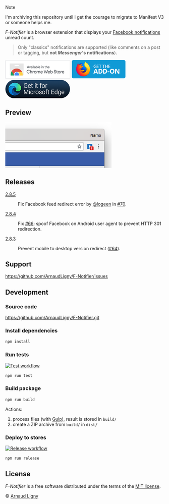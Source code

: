 > [!NOTE]
> I'm archiving this repository until I get the courage to migrate to Manifest V3 or someone helps me.

_F-Notifier_ is a browser extension that displays your [Facebook notifications](https://www.facebook.com/help/1036755649750898/) unread count.

> Only "classics" notifications are supported (like comments on a post or tagging, but **not _Messenger_'s notifications**).

[![F-Notifier available in the Chrome Web Store](docs/ChromeWebStoreBadgeWBorder.png)](https://chrome.google.com/webstore/detail/facebook-notifier/befpdcighpikpkklmfonkmdafmfnnkfn) [![F-Notifier available in Mozilla Add-ons](docs/AMO-button_1.png)](https://addons.mozilla.org/fr/firefox/addon/f-notifier/) [![Open New Tab After Current Tab available in Microsoft Edge Addons](docs/MicrosoftEdgeAddonsBadge.png)](https://microsoftedge.microsoft.com/addons/detail/fnotifier/jkpbopolkbhegaabkoljoofcfingihlp)<!-- [![Get F-Notifier from Opera add-ons](docs/addons_206x58_en.png)](https://addons.opera.com/fr/extensions/details/f-notifier/)-->

## Preview

![F-Notifier screenshot](docs/screenshot.png "F-Notifier screenshot")

## Releases

<dl>
<!-- RELEASES:START --><dt><a href="https://github.com/ArnaudLigny/F-Notifier/releases/tag/2.8.5">2.8.5</a></dt>
<dd><p>Fix Facebook feed redirect error by <a class="user-mention notranslate" data-hovercard-type="user" data-hovercard-url="/users/logeen/hovercard" data-octo-click="hovercard-link-click" data-octo-dimensions="link_type:self" href="https://github.com/logeen">@logeen</a> in <a class="issue-link js-issue-link" data-error-text="Failed to load title" data-id="2407409954" data-permission-text="Title is private" data-url="https://github.com/ArnaudLigny/F-Notifier/issues/70" data-hovercard-type="pull_request" data-hovercard-url="/ArnaudLigny/F-Notifier/pull/70/hovercard" href="https://github.com/ArnaudLigny/F-Notifier/pull/70">#70</a>.</p></dd>
<dt><a href="https://github.com/ArnaudLigny/F-Notifier/releases/tag/2.8.4">2.8.4</a></dt>
<dd><p>Fix <a class="issue-link js-issue-link" data-error-text="Failed to load title" data-id="2051265552" data-permission-text="Title is private" data-url="https://github.com/ArnaudLigny/F-Notifier/issues/66" data-hovercard-type="issue" data-hovercard-url="/ArnaudLigny/F-Notifier/issues/66/hovercard" href="https://github.com/ArnaudLigny/F-Notifier/issues/66">#66</a>: spoof Facebook on Android user agent to prevent HTTP 301 redirection.</p></dd>
<dt><a href="https://github.com/ArnaudLigny/F-Notifier/releases/tag/2.8.3">2.8.3</a></dt>
<dd><p>Prevent mobile to desktop version redirect (<a class="issue-link js-issue-link" data-error-text="Failed to load title" data-id="1985431271" data-permission-text="Title is private" data-url="https://github.com/ArnaudLigny/F-Notifier/issues/64" data-hovercard-type="pull_request" data-hovercard-url="/ArnaudLigny/F-Notifier/pull/64/hovercard" href="https://github.com/ArnaudLigny/F-Notifier/pull/64">#64</a>).</p></dd>
<!-- RELEASES:END -->
</dl>

## Support

<https://github.com/ArnaudLigny/F-Notifier/issues>

## Development

### Source code

<https://github.com/ArnaudLigny/F-Notifier.git>

### Install dependencies

```bash
npm install
```

### Run tests

<a href="https://github.com/ArnaudLigny/F-Notifier/actions/workflows/test.yml"><img src="https://github.com/ArnaudLigny/F-Notifier/actions/workflows/test.yml/badge.svg" alt="Test workflow" /></a>

```bash
npm run test
```

### Build package

```bash
npm run build
```

Actions:

1. process files (with [Gulp](https://gulpjs.com)), result is stored in `build/`
2. create a ZIP archive from `build/` in `dist/`

### Deploy to stores

<a href="https://github.com/ArnaudLigny/F-Notifier/actions/workflows/release.yml"><img src="https://github.com/ArnaudLigny/F-Notifier/actions/workflows/release.yml/badge.svg" alt="Release workflow" /></a>

```bash
npm run release
```

## License

_F-Notifier_ is a free software distributed under the terms of the [MIT license](https://opensource.org/licenses/MIT).

© [Arnaud Ligny](https://arnaudligny.fr)
